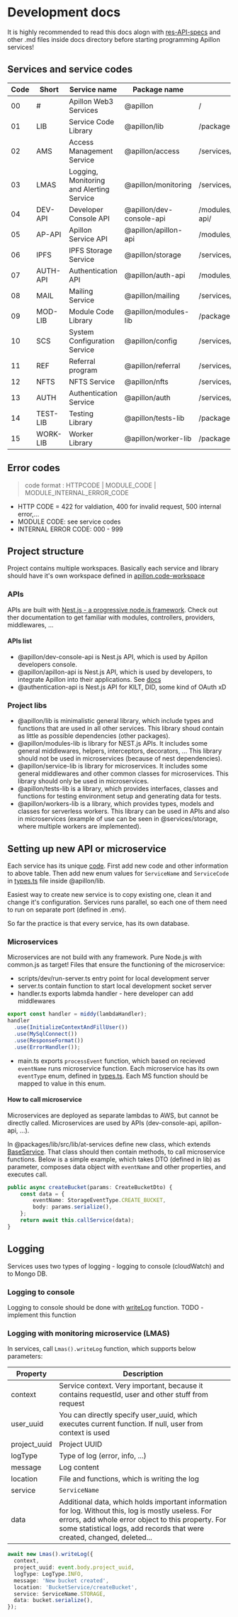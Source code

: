 # Development docs

It is highly recommended to read this docs alogn with [res-API-specs](/docs/rest-API-specs.md) and other .md files inside docs directory before starting programming Apillon services!

## Services and service codes

| Code | Short    | Service name                             | Package name             | path                      |
| ---- | -------- | ---------------------------------------- | ------------------------ | ------------------------- |
| 00   | #        | Apillon Web3 Services                    | @apillon                 | /                         |
| 01   | LIB      | Service Code Library                     | @apillon/lib             | /packages/lib/            |
| 02   | AMS      | Access Management Service                | @apillon/access          | /services/access/         |
| 03   | LMAS     | Logging, Monitoring and Alerting Service | @apillon/monitoring      | /services/monitoring/     |
| 04   | DEV-API  | Developer Console API                    | @apillon/dev-console-api | /modules/dev-console-api/ |
| 05   | AP-API   | Apillon Service API                      | @apillon/apillon-api     | /modules/apillon-api/     |
| 06   | IPFS     | IPFS Storage Service                     | @apillon/storage         | /services/storage/        |
| 07   | AUTH-API | Authentication API                       | @apillon/auth-api        | /modules/auth/            |
| 08   | MAIL     | Mailing Service                          | @apillon/mailing         | /services/mailing/        |
| 09   | MOD-LIB  | Module Code Library                      | @apillon/modules-lib     | /packages/modules-lib/    |
| 10   | SCS      | System Configuration Service             | @apillon/config          | /services/config/         |
| 11   | REF      | Referral program                         | @apillon/referral        | /services/referral/       |
| 12   | NFTS     | NFTS Service                             | @apillon/nfts            | /services/nfts/           |
| 13   | AUTH     | Authentication Service                   | @apillon/auth            | /services/authentication/ |
| 14   | TEST-LIB | Testing Library                          | @apillon/tests-lib       | /packages/tests-lib/      |
| 15   | WORK-LIB | Worker Library                           | @apillon/worker-lib      | /packages/worker-lib/     |

## Error codes

> code format : HTTPCODE | MODULE_CODE | MODULE_INTERNAL_ERROR_CODE

- HTTP CODE = 422 for valdiation, 400 for invalid request, 500 internal error,...
- MODULE CODE: see service codes
- INTERNAL ERROR CODE: 000 - 999

## Project structure

Project contains multiple workspaces. Basically each service and library should have it's own workspace defined in [apillon.code-workspace](/apillon.code-workspace)

### APIs

APIs are built with [Nest.js - a progressive node.js framework](https://nestjs.com/). Check out ther documentation to get familiar with modules, controllers, providers, middlewares, ...

#### APIs list

- @apillon/dev-console-api is Nest.js API, which is used by Apillon developers console.
- @apillon/apillon-api is Nest.js API, which is used by developers, to integrate Apillon into their applications. See [docs](/modules/apillon-api/docs/apillon-api.md)
- @authentication-api is Nest.js API for KILT, DID, some kind of OAuth xD

### Project libs

- @apillon/lib is minimalistic general library, which include types and functions that are used in all other services. This library shoud contain as little as possible dependencies (other packages).
- @apillon/modules-lib is library for NEST.js APIs. It includes some general middlewares, helpers, interceptors, decorators, ... This library should not be used in microservices (because of nest dependencies).
- @apillon/service-lib is library for microservices. It includes some general middlewares and other common classes for microservices. This library should only be used in microservices.
- @apillon/tests-lib is a library, which provides interfaces, classes and functions for testing environment setup and generating data for tests.
- @apillon/workers-lib is a library, which provides types, models and classes for serverless workers. This library can be used in APIs and also in microservices (example of use can be seen in @services/storage, where multiple workers are implemented).

## Setting up new API or microservice

Each service has its unique [code](#services-and-service-codes). First add new code and other information to above table. Then add new enum values for `ServiceName` and `ServiceCode` in [types.ts](/packages/lib/src/config/types.ts) file inside @apillon/lib.

Easiest way to create new service is to copy existing one, clean it and change it's configuration.
Services runs parallel, so each one of them need to run on separate port (defined in .env).

So far the practice is that every service, has its own database.

### Microservices

Microservices are not build with any framework. Pure Node.js with common.js as target!
Files that ensure the functioning of the microservice:

- scripts/dev/run-server.ts entry point for local development server
- server.ts contain function to start local development socket server
- handler.ts exports labmda handler - here developer can add middlewares

```ts
export const handler = middy(lambdaHandler);
handler
  .use(InitializeContextAndFillUser())
  .use(MySqlConnect())
  .use(ResponseFormat())
  .use(ErrorHandler());
```

- main.ts exports `processEvent` function, which based on recieved `eventName` runs microservice function. Each microservice has its own `eventType` enum, defined in [types.ts](/packages/lib/src/config/types.ts). Each MS function should be mapped to value in this enum.

#### How to call microservice

Microservices are deployed as separate lambdas to AWS, but cannot be directly called. Microservices are used by APIs (dev-console-api, apillon-api, ...).

In @packages/lib/src/lib/at-services define new class, which extends [BaseService](/packages/lib/src/lib/at-services/base-service.ts).
That class should then contain methods, to call microservice functions. Below is a simple example, which takes DTO (defined in lib) as parameter, composes data object with `eventName` and other properties, and executes call.

```ts
public async createBucket(params: CreateBucketDto) {
    const data = {
        eventName: StorageEventType.CREATE_BUCKET,
        body: params.serialize(),
    };
    return await this.callService(data);
}

```

## Logging

Services uses two types of logging - logging to console (cloudWatch) and to Mongo DB.

### Logging to console

Logging to console should be done with [writeLog](/packages/lib/src/lib/logger.ts) function.
TODO - implement this function

### Logging with monitoring microservice (LMAS)

In services, call `Lmas().writeLog` function, which supports below parameters:

| Property     | Description                                                                                                                                                                                                                         |
| ------------ | ----------------------------------------------------------------------------------------------------------------------------------------------------------------------------------------------------------------------------------- |
| context      | Service context. Very important, because it contains requestId, user and other stuff from request                                                                                                                                   |
| user_uuid    | You can directly specify user_uuid, which executes current function. If null, user from context is used                                                                                                                             |
| project_uuid | Project UUID                                                                                                                                                                                                                        |
| logType      | Type of log (error, info, ...)                                                                                                                                                                                                      |
| message      | Log content                                                                                                                                                                                                                         |
| location     | File and functions, which is writing the log                                                                                                                                                                                        |
| service      | `ServiceName`                                                                                                                                                                                                                       |
| data         | Additional data, which holds important information for log. Without this, log is mostly useless. For errors, add whole error object to this property. For some statistical logs, add records that were created, changed, deleted... |

```ts
await new Lmas().writeLog({
  context,
  project_uuid: event.body.project_uuid,
  logType: LogType.INFO,
  message: 'New bucket created',
  location: 'BucketService/createBucket',
  service: ServiceName.STORAGE,
  data: bucket.serialize(),
});
```
